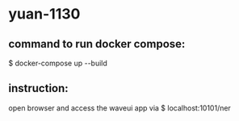 # yuan-1130

## command to run docker compose: 
$ docker-compose up --build

## instruction: 
open browser and access the waveui app via
$ localhost:10101/ner

